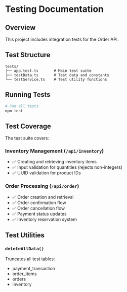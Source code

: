 # Testing Documentation

## Overview
This project includes integration tests for the Order API.

## Test Structure

```
tests/
├── app.test.ts       # Main test suite
├── testData.ts       # Test data and constants
└── testService.ts    # Test utility functions
```

## Running Tests

```bash
# Run all tests
npm test
```

## Test Coverage

The test suite covers:

### Inventory Management (`/api/inventory`)
- ✅ Creating and retrieving inventory items
- ✅ Input validation for quantities (rejects non-integers)
- ✅ UUID validation for product IDs

### Order Processing (`/api/order`)
- ✅ Order creation and retrieval
- ✅ Order confirmation flow
- ✅ Order cancellation flow
- ✅ Payment status updates
- ✅ Inventory reservation system

## Test Utilities

### `deleteAllData()`
Truncates all test tables:
- payment_transaction
- order_items
- orders
- inventory

